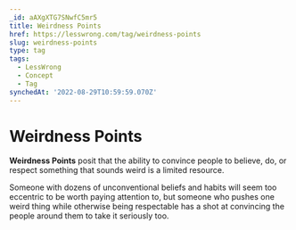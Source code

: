 ```yaml
---
_id: aAXgXTG7SNwfC5mr5
title: Weirdness Points
href: https://lesswrong.com/tag/weirdness-points
slug: weirdness-points
type: tag
tags:
  - LessWrong
  - Concept
  - Tag
synchedAt: '2022-08-29T10:59:59.070Z'
---
```


# Weirdness Points

**Weirdness Points** posit that the ability to convince people to believe, do, or respect something that sounds weird is a limited resource.

Someone with dozens of unconventional beliefs and habits will seem too eccentric to be worth paying attention to, but someone who pushes one weird thing while otherwise being respectable has a shot at convincing the people around them to take it seriously too.
